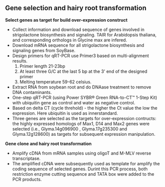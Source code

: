## Gene selection and hairy root transformation


**Select genes as target for build over-expression construct**

* Collect information and download sequence of genes involved in strigolactone biosynthesis and signaling. TAIR for Arabidopsis thaliana, and corresponding orthologs in Glycine max are infered.
* Download mRNA sequence for all strigolactone biosynthesis and signaling genes from SoyBase.
* Design primers for qRT-PCR use Primer3 based on multi-alignment results.
  1. Primer length 21-23bp
  2. At least three G/C at the last 5 bp at the 3' end of the designed primer
  3. Melting temperature 59-62 celsius.
* Extract RNA from soybean root and do DNAase treatment to remove DNA contaminants.
* One-step qRT-PCR (using Power SYBR® Green RNA-to-CT™ 1-Step Kit) with ubiquitin gene as control and water as negative control.
* Based on delta CT (cycle threhold) - the higher the Ct value the low the expression. Here ubiquitin is used as innerstandard.
* Three genes are selected as the targets for over-expression contructs: the highly expressed homologs of Max1, D14 and Max2 genes were selected (i.e., Glyma.14g096900 , Glyma.17g235300 and Glyma.12g128600) as targets for subsequent expression manipulation.

**Gene clone and hairy root transformation**

* Amplify cDNA from mRNA samples using oligoT and M-MLV reverse transcriptase.
* The amplified cDNA were subsequently used as template for amplify the coding sequence of selected genes. Durint this PCR process, both restriction enzyme cutting sequence and TATA box were added to the PCR products. 





